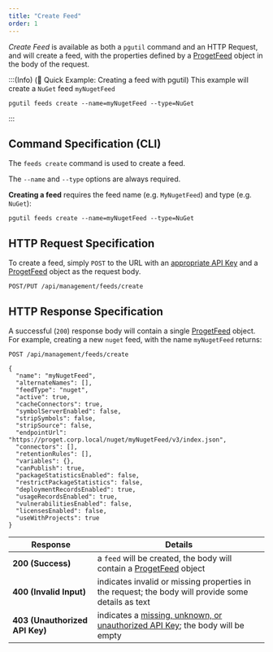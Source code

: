 ```yaml
---
title: "Create Feed"
order: 1
---
```


*Create Feed* is available as both a `pgutil` command and an HTTP Request, and will create a feed, with the properties defined by a [ProgetFeed](/docs/proget/reference-api/feeds/proget-api-feeds#feed-object) object in the body of the request.

:::(Info) (🚀 Quick Example: Creating a feed with pgutil)
This example will create a `NuGet` feed `myNugetFeed`
```
pgutil feeds create --name=myNugetFeed --type=NuGet
```
:::

## Command Specification (CLI)
The `feeds create` command is used to create a feed.

The `--name` and `--type` options are always required. 

**Creating a feed** requires the feed name (e.g. `MyNugetFeed`) and type (e.g. `NuGet`):
```
pgutil feeds create --name=myNugetFeed --type=NuGet
```

## HTTP Request Specification
To create a feed, simply `POST` to the URL with an [appropriate API Key](/docs/proget/reference-api/feeds/proget-api-feeds#authentication) and a [ProgetFeed](/docs/proget/reference-api/feeds/proget-api-feeds#feed-object) object as the request body.

```
POST/PUT /api/management/feeds/create
```

## HTTP Response Specification
A successful (`200`) response body will contain a single [ProgetFeed](/docs/proget/reference-api/feeds/proget-api-feeds#feed-object) object. For example, creating a new `nuget` feed, with the name `myNugetFeed` returns:

```
POST /api/management/feeds/create

{
  "name": "myNugetFeed",
  "alternateNames": [],
  "feedType": "nuget",
  "active": true,
  "cacheConnectors": true,
  "symbolServerEnabled": false,
  "stripSymbols": false,
  "stripSource": false,
  "endpointUrl": "https://proget.corp.local/nuget/myNugetFeed/v3/index.json",
  "connectors": [],
  "retentionRules": [],
  "variables": {},
  "canPublish": true,
  "packageStatisticsEnabled": false,
  "restrictPackageStatistics": false,
  "deploymentRecordsEnabled": true,
  "usageRecordsEnabled": true,
  "vulnerabilitiesEnabled": false,
  "licensesEnabled": false,
  "useWithProjects": true
}
```

| Response | Details |
|---|---|
| **200 (Success)** | a `feed` will be created, the body will contain a [ProgetFeed](/docs/proget/reference-api/feeds/proget-api-feeds#feed-object) object |
| **400 (Invalid Input)** | indicates invalid or missing properties in the request; the body will provide some details as text |
|  **403 (Unauthorized API Key)** | indicates a [missing, unknown, or unauthorized API Key](/docs/proget/reference-api/feeds/proget-api-feeds#authentication); the body will be empty |